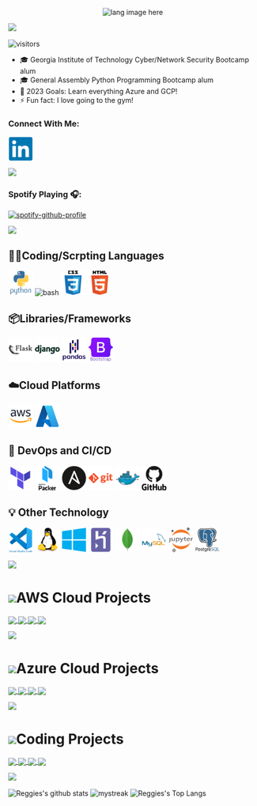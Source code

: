 
<p align="center"><img width="30%" src="https://github.com/alansmathew/alansmathew/raw/master/lang.gif" alt="lang image here" /></p>

<a href="https://www.youtube.com/watch?v=dQw4w9WgXcQ"><img src="https://user-images.githubusercontent.com/73097560/115834477-dbab4500-a447-11eb-908a-139a6edaec5c.gif"></a>


![visitors](https://visitor-badge.laobi.icu/badge?page_id=rjones18.rjones18)

- 🎓 Georgia Institute of Technology Cyber/Network Security Bootcamp alum
- 🎓 General Assembly Python Programming Bootcamp alum
- 🥅 2023 Goals: Learn everything Azure and GCP!
- ⚡ Fun fact: I love going to the gym!

### Connect With Me:


<p align="left">
<a href="https://www.linkedin.com/in/reginald-jones-297093124/" target="blank"><img align="center" img src="https://raw.githubusercontent.com/devicons/devicon/master/icons/linkedin/linkedin-original.svg" alt="linkedin" height="50" width="50" /></a>
</p>


<a href="https://www.youtube.com/watch?v=dQw4w9WgXcQ"><img src="https://user-images.githubusercontent.com/73097560/115834477-dbab4500-a447-11eb-908a-139a6edaec5c.gif"></a>

### Spotify Playing 🎧:

[![spotify-github-profile](https://spotify-github-profile.vercel.app/api/view?uid=l896cnreptmbkpucr7kteejwh&cover_image=true&theme=novatorem)](https://spotify-github-profile.vercel.app/api/view?uid=l896cnreptmbkpucr7kteejwh&redirect=true)

<a href="https://www.youtube.com/watch?v=dQw4w9WgXcQ"><img src="https://user-images.githubusercontent.com/73097560/115834477-dbab4500-a447-11eb-908a-139a6edaec5c.gif"></a>

<h2>👨‍💻Coding/Scrpting Languages</h2>
<p align="left">
<img src="https://raw.githubusercontent.com/devicons/devicon/master/icons/python/python-original-wordmark.svg" alt="python" width="50" height="50" />
<img src="https://raw.githubusercontent.com/jmnote/z-icons/master/svg/bash.svg" alt="bash" width="50" height="50" />
<img src="https://raw.githubusercontent.com/devicons/devicon/master/icons/css3/css3-original-wordmark.svg" alt="css3" width="50" height="50" />
<img src="https://raw.githubusercontent.com/devicons/devicon/master/icons/html5/html5-original-wordmark.svg" alt="html5" width="50" height="50" />

  
<h2>📦Libraries/Frameworks</h2> 
<p align="left">
<img src="https://raw.githubusercontent.com/devicons/devicon/master/icons/flask/flask-original-wordmark.svg" alt="flask" width="50" height="50" />
<img src="https://raw.githubusercontent.com/devicons/devicon/master/icons/django/django-plain-wordmark.svg" alt="django" width="50" height="50" />
<img src="https://raw.githubusercontent.com/devicons/devicon/master/icons/pandas/pandas-original-wordmark.svg" alt="pandas" width="50" height="50" />
<img src="https://raw.githubusercontent.com/devicons/devicon/master/icons/bootstrap/bootstrap-original-wordmark.svg" alt="bootstrap" width="50" height="50" />
  
<h2>☁️Cloud Platforms</h2>
<p align="left">
<img src="https://raw.githubusercontent.com/github/explore/80688e429a7d4ef2fca1e82350fe8e3517d3494d/topics/aws/aws.png" alt="aws" width="50" height="50" />
<img src="https://raw.githubusercontent.com/github/explore/80688e429a7d4ef2fca1e82350fe8e3517d3494d/topics/azure/azure.png" alt="azure" width="50" height="50" />


<h2>🚀 DevOps and CI/CD</h2>
<p align="left">
<img src="https://raw.githubusercontent.com/devicons/devicon/master/icons/terraform/terraform-original.svg" alt="terraform" width="50" height="50" />
<img src="https://raw.githubusercontent.com/devicons/devicon/master/icons/packer/packer-original-wordmark.svg" alt="packer" width="50" height="50" />
<img src="https://raw.githubusercontent.com/devicons/devicon/master/icons/ansible/ansible-original.svg" alt="ansible" width="50" height="50" />
<img src="https://raw.githubusercontent.com/devicons/devicon/master/icons/git/git-plain-wordmark.svg" alt="git" width="50" height="50" />
<img src="https://raw.githubusercontent.com/devicons/devicon/master/icons/docker/docker-original.svg" alt="Docker" width="50" height="50" />
<img src="https://raw.githubusercontent.com/devicons/devicon/master/icons/github/github-original-wordmark.svg" alt="github" width="50" height="50" /> 


<h2>💡 Other Technology</h2>
<p align="left">
<img src="https://raw.githubusercontent.com/devicons/devicon/master/icons/vscode/vscode-original-wordmark.svg" alt="vscode" width="50" height="50" />
<img src="https://raw.githubusercontent.com/devicons/devicon/master/icons/linux/linux-original.svg" alt="linux" width="50" height="50" />
<img src="https://raw.githubusercontent.com/devicons/devicon/master/icons/windows8/windows8-original.svg" alt="windows8" width="50" height="50" />
<img src="https://raw.githubusercontent.com/devicons/devicon/master/icons/heroku/heroku-plain.svg" alt="heroku" width="50" height="50" />
<img src="https://raw.githubusercontent.com/devicons/devicon/master/icons/mongodb/mongodb-original.svg" alt="mongodb" width="50" height="50" />
<img src="https://raw.githubusercontent.com/devicons/devicon/master/icons/mysql/mysql-original-wordmark.svg" alt="mysql" width="50" height="50" />
<img src="https://raw.githubusercontent.com/devicons/devicon/master/icons/jupyter/jupyter-original-wordmark.svg" alt="jupyter" width="50" height="50" />
<img src="https://raw.githubusercontent.com/devicons/devicon/master/icons/postgresql/postgresql-original-wordmark.svg" alt="postgressql" width="50" height="50" />

<a href="https://www.youtube.com/watch?v=dQw4w9WgXcQ"><img src="https://user-images.githubusercontent.com/73097560/115834477-dbab4500-a447-11eb-908a-139a6edaec5c.gif"></a>

<h1><img src = "https://media2.giphy.com/media/QssGEmpkyEOhBCb7e1/giphy.gif?cid=ecf05e47a0n3gi1bfqntqmob8g9aid1oyj2wr3ds3mg700bl&rid=giphy.gif" width = 32px>AWS Cloud Projects</h1>

</a>
<a href="https://github.com/rjones18/AWS-Elasticbeanstalk-Application">
  <img align="center" src="https://github-readme-stats.vercel.app/api/pin/?username=rjones18&repo=AWS-Elasticbeanstalk-Application&theme=tokyonight" />     
  
</a>  
<a href="https://github.com/rjones18/S3-Bucket-Static-Website">
  <img align="center" src="https://github-readme-stats.vercel.app/api/pin/?username=rjones18&repo=S3-Bucket-Static-Website&theme=tokyonight" />  

</a>
<a href="https://github.com/rjones18/My-Portfolio-Website-AWS-Amplify">
  <img align="center" src="https://github-readme-stats.vercel.app/api/pin/?username=rjones18&repo=My-Portfolio-Website-AWS-Amplify&theme=tokyonight" />  
  
  
</a>  
<a href="https://github.com/rjones18/AWS-Lambda-API-Gateway-Website">
  <img align="center" src="https://github-readme-stats.vercel.app/api/pin/?username=rjones18&repo=AWS-Lambda-API-Gateway-Website&theme=tokyonight" /> 
    

<a href="https://www.youtube.com/watch?v=dQw4w9WgXcQ"><img src="https://user-images.githubusercontent.com/73097560/115834477-dbab4500-a447-11eb-908a-139a6edaec5c.gif"></a>

<h1><img src = "https://media2.giphy.com/media/QssGEmpkyEOhBCb7e1/giphy.gif?cid=ecf05e47a0n3gi1bfqntqmob8g9aid1oyj2wr3ds3mg700bl&rid=giphy.gif" width = 32px>Azure Cloud Projects</h1>

</a>  
<a href="https://github.com/rjones18/Azure-Devops-Flask-App">
  <img align="center" src="https://github-readme-stats.vercel.app/api/pin/?username=rjones18&repo=Azure-Devops-Flask-App&theme=tokyonight" /> 
    
  
</a>  
<a href="https://github.com/rjones18/Blob-Storage-Static-Website">
  <img align="center" src="https://github-readme-stats.vercel.app/api/pin/?username=rjones18&repo=Blob-Storage-Static-Website&theme=tokyonight" />   
  
  
</a>  
<a href="https://github.com/rjones18/My-Portfolio-Website-Azure-Static-Apps">
  <img align="center" src="https://github-readme-stats.vercel.app/api/pin/?username=rjones18&repo=My-Portfolio-Website-Azure-Static-Apps&theme=tokyonight" />   
   
  
</a>  
<a href="https://github.com/rjones18/Linux-Server-Flask-App-Azure">
  <img align="center" src="https://github-readme-stats.vercel.app/api/pin/?username=rjones18&repo=Linux-Server-Flask-App-Azure&theme=tokyonight" />  
  

<a href="https://www.youtube.com/watch?v=dQw4w9WgXcQ"><img src="https://user-images.githubusercontent.com/73097560/115834477-dbab4500-a447-11eb-908a-139a6edaec5c.gif"></a>
  
 <h1><img src = "https://media2.giphy.com/media/QssGEmpkyEOhBCb7e1/giphy.gif?cid=ecf05e47a0n3gi1bfqntqmob8g9aid1oyj2wr3ds3mg700bl&rid=giphy.gif" width = 32px>Coding Projects</h1>


</a>  
<a href="https://github.com/rjones18/Pokemon-Stats-Data-Analysis">
  <img align="center" src="https://github-readme-stats.vercel.app/api/pin/?username=rjones18&repo=Pokemon-Stats-Data-Analysis&theme=tokyonight" />  

  
</a>  
<a href="https://github.com/rjones18/Micro-Blog-Application">
  <img align="center" src="https://github-readme-stats.vercel.app/api/pin/?username=rjones18&repo=Micro-Blog-Application&theme=tokyonight" />  

  
</a>  
<a href="https://github.com/rjones18/Tell-Me-the-Weather">
  <img align="center" src="https://github-readme-stats.vercel.app/api/pin/?username=rjones18&repo=Tell-Me-the-Weather&theme=tokyonight" />  
  
  
</a>  
<a href="https://github.com/rjones18/Network-Scanner">
  <img align="center" src="https://github-readme-stats.vercel.app/api/pin/?username=rjones18&repo=Network-Scanner&theme=tokyonight" /> 

<a href="https://www.youtube.com/watch?v=dQw4w9WgXcQ"><img src="https://user-images.githubusercontent.com/73097560/115834477-dbab4500-a447-11eb-908a-139a6edaec5c.gif"></a>


![Reggies's github stats](https://github-readme-stats.vercel.app/api?username=rjones18&show_icons=true&theme=tokyonight)
<img src="https://github-readme-streak-stats.herokuapp.com/?user=rjones18&theme=tokyonight" alt="mystreak"/>
![Reggies's Top Langs](https://github-readme-stats.vercel.app/api/top-langs/?username=rjones18&theme=tokyonight&layout=compact)

